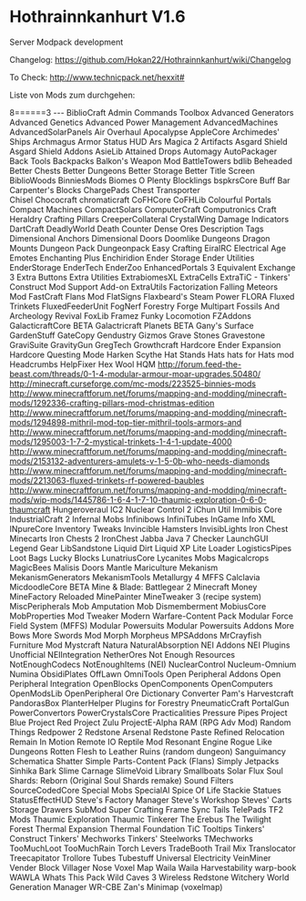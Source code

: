Hothrainnkanhurt V1.6
================

Server Modpack development

Changelog: https://github.com/Hokan22/Hothrainnkanhurt/wiki/Changelog

To Check:
http://www.technicpack.net/hexxit#

Liste von Mods zum durchgehen:

8======3 --- BiblioCraft
Admin Commands Toolbox
Advanced Generators
Advanced Genetics
Advanced Power Management
AdvancedMachines
AdvancedSolarPanels
Air Overhaul
Apocalypse
AppleCore
Archimedes' Ships
Archmagus
Armor Status HUD
Ars Magica 2
Artifacts
Asgard Shield
Asgard Shield Addons
AsieLib
Attained Drops
Automagy
AutoPackager
Back Tools
Backpacks
Balkon's Weapon Mod
BattleTowers
bdlib
Beheaded
Better Chests
Better Dungeons
Better Storage
Better Title Screen
BiblioWoods
BinniesMods
Biomes O Plenty
Blocklings
bspkrsCore
Buff Bar
Carpenter's Blocks
ChargePads
Chest Transporter	
Chisel
Chococraft
chromaticraft
CoFHCore
CoFHLib
Colourful Portals
Compact Machines
CompactSolars
ComputerCraft
Computronics
Craft Heraldry
Crafting Pillars
CreeperCollateral
CrystalWing
Damage Indicators
DartCraft
DeadlyWorld
Death Counter
Dense Ores
Description Tags
Dimensional Anchors
Dimensional Doors
Doomlike Dungeons
Dragon Mounts
Dungeon Pack
Dungeonpack
Easy Crafting
EiraIRC
Electrical Age
Emotes
Enchanting Plus
Enchiridion
Ender Storage
Ender Utilities
EnderStorage
EnderTech
EnderZoo
EnhancedPortals 3
Equivalent Exchange 3
Extra Buttons
Extra Utilities
ExtrabiomesXL
ExtraCells
ExtraTiC - Tinkers' Construct Mod Support Add-on
ExtraUtils
Factorization
Falling Meteors Mod
FastCraft
Flans Mod
FlatSigns
Flaxbeard's Steam Power
FLORA
Fluxed Trinkets
FluxedFeederUnit
FogNerf
Forestry
Forge Multipart
Fossils And Archeology Revival
FoxLib
Framez
Funky Locomotion
FZAddons
GalacticraftCore BETA
Galactricraft Planets BETA
Gany's Surface
GardenStuff
GateCopy
Gendustry
Gizmos
Grave Stones
Gravestone
GraviSuite
GravityGun
GregTech
Growthcraft
Hardcore Ender Expansion
Hardcore Questing Mode
Harken Scythe
Hat Stands
Hats
hats for Hats mod
Headcrumbs
HelpFixer
Hex Wool
HQM
http://forum.feed-the-beast.com/threads/0-1-4-modular-armour-moar-upgrades.50480/
http://minecraft.curseforge.com/mc-mods/223525-binnies-mods
http://www.minecraftforum.net/forums/mapping-and-modding/minecraft-mods/1292336-crafting-pillars-mod-christmas-edition
http://www.minecraftforum.net/forums/mapping-and-modding/minecraft-mods/1294898-mithril-mod-top-tier-mithril-tools-armors-and
http://www.minecraftforum.net/forums/mapping-and-modding/minecraft-mods/1295003-1-7-2-mystical-trinkets-1-4-1-update-4000
http://www.minecraftforum.net/forums/mapping-and-modding/minecraft-mods/2153132-adventurers-amulets-v-1-5-0b-who-needs-diamonds
http://www.minecraftforum.net/forums/mapping-and-modding/minecraft-mods/2213063-fluxed-trinkets-rf-powered-baubles
http://www.minecraftforum.net/forums/mapping-and-modding/minecraft-mods/wip-mods/1445786-1-6-4-1-7-10-thaumic-exploration-0-6-0-thaumcraft
Hungeroveraul
IC2 Nuclear Control 2
iChun Util
Immibis Core
IndustrialCraft 2
Infernal Mobs
Infinibows
InfiniTubes
InGame Info XML
INpureCore
Inventory Tweaks
Invincible Hamsters
InvisibLights
Iron Chest Minecarts
Iron Chests 2
IronChest
Jabba
Java 7 Checker
LaunchGUI
Legend Gear
LibSandstone
Liquid Dirt
Liquid XP
Lite Loader
LogisticsPipes
Loot Bags
Lucky Blocks
LunatriusCore
Lycanites Mobs
Magicalcrops
MagicBees
Malisis Doors
Mantle
Mariculture
Mekanism
MekanismGenerators
MekanismTools
Metallurgy 4
MFFS Calclavia
MicdoodleCore BETA
Mine & Blade: Battlegear 2
Minecraft Money
MineFactory Reloaded
MinePainter
MineTweaker 3 (recipe system)
MiscPeripherals
Mob Amputation
Mob Dismemberment
MobiusCore
MobProperties
Mod Tweaker
Modern Warfare-Content Pack
Modular Force Field System (MFFS)
Modular Powersuits
Modular Powersuits Addons
More Bows
More Swords Mod
Morph
Morpheus
MPSAddons
MrCrayfish Furniture Mod
Mystcraft
Natura
NaturalAbsorption
NEI Addons
NEI Plugins Unofficial
NEIIntegration
NetherOres
Not Enough Resources
NotEnoughCodecs
NotEnoughItems (NEI)
NuclearControl
Nucleum-Omnium
Numina
ObsidiPlates
OffLawn
OmniTools
Open Peripheral Addons
Open Peripheral Integration
OpenBlocks
OpenComponents
OpenComputers
OpenModsLib
OpenPeripheral
Ore Dictionary Converter
Pam's Harvestcraft
PandorasBox
PlanterHelper
Plugins for Forestry
PneumaticCraft
PortalGun
PowerConvertors
PowerCrystalsCore
Practicalities
Pressure Pipes
Project Blue
Project Red
Project Zulu
ProjectE-Alpha
RAM (RPG Adv Mod)
Random Things
Redpower 2
Redstone Arsenal
Redstone Paste
Refined Relocation
Remain In Motion
Remote IO
Reptile Mod
Resonant Engine
Rogue Like Dungeons
Rotten Flesh to Leather
Ruins (random dungeon)
Sanguimancy
Schematica
Shatter
Simple Parts-Content Pack (Flans)
Simply Jetpacks
Sinhika Bark
Slime Carnage
SlimeVoid Library
Smallboats
Solar Flux
Soul Shards: Reborn (Original Soul Shards remake)
Sound Filters
SourceCodedCore
Special Mobs
SpecialAI
Spice Of Life
Stackie
Statues
StatusEffectHUD
Steve's Factory Manager
Steve's Workshop
Steves' Carts
Storage Drawers
SubMod
Super Crafting Frame
Sync
Tails
TelePads
TF2 Mods
Thaumic Exploration
Thaumic Tinkerer
The Erebus
The Twilight Forest
Thermal Expansion
Thermal Foundation
TiC Tooltips
Tinkers' Construct
Tinkers' Mechworks
Tinkers' Steelworks
TMechworks
TooMuchLoot
TooMuchRain
Torch Levers
TradeBooth
Trail Mix
Translocator
Treecapitator
Trollore
Tubes
Tubestuff
Universal Electricity
VeinMiner
Vender Block
Villager Nose
Voxel Map
Waila
Waila Harvestability
warp-book
WAWLA
Whats This Pack
Wild Caves 3
Wireless Redstone
Witchery
World Generation Manager
WR-CBE
Zan's Minimap (voxelmap)

